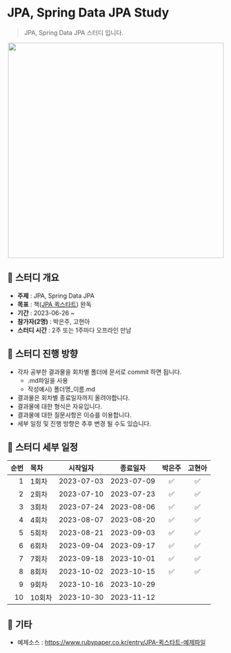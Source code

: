 JPA, Spring Data JPA Study
=============
> JPA, Spring Data JPA 스터디 입니다.

<p align="center">
  <img src="https://blog.kakaocdn.net/dn/Sn2Dj/btq0nPrl873/ACS7qrimAoVuTS8oriAnv0/img.jpg" width="500" height="500">
</p>

## :triangular_flag_on_post:  스터디 개요
* **주제** : JPA, Spring Data JPA
* **목표** : 책([JPA 퀵스타트](https://product.kyobobook.co.kr/detail/S000001891098)) 완독
* **기간** : 2023-06-26 ~ 
* **참가자(2명)** : 박은주, 고현아
* **스터디 시간** : 2주 또는 1주마다 오프라인 만남

## :triangular_flag_on_post: 스터디 진행 방향
* 각자 공부한 결과물을 회차별 폴더에 문서로 commit 하면 됩니다.
  * .md파일을 사용
  * 작성예시) 폴더명_이름.md
* 결과물은 회차별 종료일자까지 올려야합니다.
* 결과물에 대한 형식은 자유입니다.
* 결과물에 대한 질문사항은 이슈를 이용합니다.
* 세부 일정 및 진행 방향은 추후 변경 될 수도 있습니다.

## :triangular_flag_on_post: 스터디 세부 일정
| 순번 | 목차              | 시작일자 | 종료일자 | 박은주 | 고현아 |
| ------: | :---------------| -------|-------|:-------:|:-------:|
| 1 | 1회차 | 2023-07-03 | 2023-07-09 | :white_check_mark:|  :white_check_mark: |
| 2 | 2회차 | 2023-07-10 | 2023-07-23 | :white_check_mark: | :white_check_mark: |
| 3 | 3회차 | 2023-07-24 | 2023-08-06 | :white_check_mark: | :white_check_mark: |
| 4 | 4회차 | 2023-08-07 | 2023-08-20 | :white_check_mark: | :white_check_mark: |
| 5 | 5회차 | 2023-08-21 | 2023-09-03 | :white_check_mark: | :white_check_mark: |
| 6 | 6회차 | 2023-09-04 | 2023-09-17 | :white_check_mark: | :white_check_mark: |
| 7 | 7회차 | 2023-09-18 | 2023-10-01 | :white_check_mark: | :white_check_mark: |
| 8 | 8회차 | 2023-10-02 | 2023-10-15 | :white_check_mark: | :white_check_mark: |
| 9 | 9회차 | 2023-10-16 | 2023-10-29 |  |  |
| 10 | 10회차 | 2023-10-30 | 2023-11-12 |  |  |

## :triangular_flag_on_post:  기타
+ 예제소스 : https://www.rubypaper.co.kr/entry/JPA-퀵스타트-예제파일
